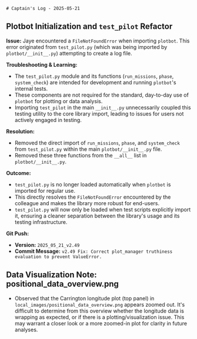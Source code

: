     # Captain's Log - 2025-05-21

## Plotbot Initialization and `test_pilot` Refactor

**Issue:** Jaye encountered a `FileNotFoundError` when importing `plotbot`. This error originated from `test_pilot.py` (which was being imported by `plotbot/__init__.py`) attempting to create a log file.

**Troubleshooting & Learning:**
*   The `test_pilot.py` module and its functions (`run_missions`, `phase`, `system_check`) are intended for development and running `plotbot`'s internal tests.
*   These components are not required for the standard, day-to-day use of `plotbot` for plotting or data analysis.
*   Importing `test_pilot` in the main `__init__.py` unnecessarily coupled this testing utility to the core library import, leading to issues for users not actively engaged in testing.

**Resolution:**
*   Removed the direct import of `run_missions`, `phase`, and `system_check` from `test_pilot.py` within the main `plotbot/__init__.py` file.
*   Removed these three functions from the `__all__` list in `plotbot/__init__.py`.

**Outcome:**
*   `test_pilot.py` is no longer loaded automatically when `plotbot` is imported for regular use.
*   This directly resolves the `FileNotFoundError` encountered by the colleague and makes the library more robust for end-users.
*   `test_pilot.py` will now only be loaded when test scripts explicitly import it, ensuring a cleaner separation between the library's usage and its testing infrastructure.

**Git Push:**
*   **Version:** `2025_05_21_v2.49`
*   **Commit Message:** `v2.49 Fix: Correct plot_manager truthiness evaluation to prevent ValueError.`

## Data Visualization Note: positional_data_overview.png

* Observed that the Carrington longitude plot (top panel) in `local_images/positional_data_overview.png` appears zoomed out. It's difficult to determine from this overview whether the longitude data is wrapping as expected, or if there is a plotting/visualization issue. This may warrant a closer look or a more zoomed-in plot for clarity in future analyses. 